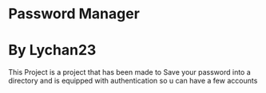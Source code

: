 # Password Manager
# By Lychan23
This Project is a project that has been made to Save your password into a directory and is equipped with authentication so u can have a few accounts
